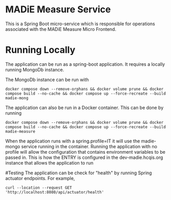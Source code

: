 # MADiE Measure Service

This is a Spring Boot micro-service which is responsible for operations associated with the MADiE Measure Micro Frontend.

# Running Locally

The application can be run as a spring-boot application. It requires a locally running MongoDb instance.

The MongoDb instance can be run with 

```
docker compose down --remove-orphans && docker volume prune && docker compose build --no-cache && docker compose up --force-recreate --build madie-mong
```

The application can also be run in a Docker container.  This can be done by running

```
docker compose down --remove-orphans && docker volume prune && docker compose build --no-cache && docker compose up --force-recreate --build madie-measure
```

When the application runs with a spring.profile=IT it will use the madie-mongo service running in the container.  Running the application with no profile will allow the configuration that contains environment variables to be passed in.  This is how the ENTRY is configured in the dev-madie.hcqis.org instance that allows the application to run

#Testing
The application can be check for "health" by running Spring actuator endpoints.  For example, 

```
curl --location --request GET 'http://localhost:8080/api/actuator/health'
```

